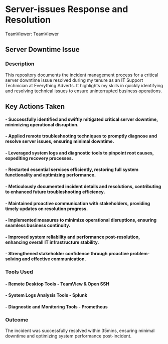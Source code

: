 # Server-issues Response and Resolution
TeamViewer: TeamViewer
## Server Downtime Issue

### Description
This repository documents the incident management process for a critical server downtime issue resolved during my tenure as an IT Support Technician at Everything Adverts. It highlights my skills in quickly identifying and resolving technical issues to ensure uninterrupted business operations.

## Key Actions Taken
#### - Successfully identified and swiftly mitigated critical server downtime, minimizing operational disruption.
#### - Applied remote troubleshooting techniques to promptly diagnose and resolve server issues, ensuring minimal downtime.
#### - Leveraged system logs and diagnostic tools to pinpoint root causes, expediting recovery processes.
#### - Restarted essential services efficiently, restoring full system functionality and optimizing performance.
#### - Meticulously documented incident details and resolutions, contributing to enhanced future troubleshooting efficiency.
#### - Maintained proactive communication with stakeholders, providing timely updates on resolution progress.
#### - Implemented measures to minimize operational disruptions, ensuring seamless business continuity.
#### - Improved system reliability and performance post-resolution, enhancing overall IT infrastructure stability.
#### - Strengthened stakeholder confidence through proactive problem-solving and effective communication.

### Tools Used
#### - Remote Desktop Tools - TeamView & Open SSH
#### - System Logs Analysis Tools - Splunk
#### - Diagnostic and Monitoring Tools - Prometheus

### Outcome
The incident was successfully resolved within 35mins, ensuring minimal downtime and optimizing system performance post-incident.

